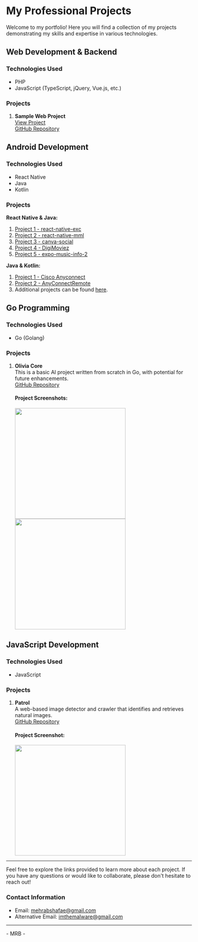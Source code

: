 # My Professional Projects

Welcome to my portfolio! Here you will find a collection of my projects demonstrating my skills and expertise in various technologies.

## Web Development & Backend

### Technologies Used
- PHP
- JavaScript (TypeScript, jQuery, Vue.js, etc.)

### Projects
1. **Sample Web Project**  
   [View Project](https://telegra.ph/%D8%B3%D8%A7%DB%8C%D8%AA-%D8%A7%D9%88%D9%84--%DA%A9%D9%88%DB%8C%DB%8C%DA%A9-%D9%85%D9%88%D8%B2%DB%8C%DA%A9-BootStrap-5--Php--Jquery--Vue-Js--Es6--Mysql-07-30)  
   [GitHub Repository](https://github.com/MehrabSp/ProJect/tree/main/)

## Android Development

### Technologies Used
- React Native
- Java
- Kotlin

### Projects
**React Native & Java:**
1. [Project 1 - react-native-exc](https://github.com/MehrabSp/react-native-exc)
2. [Project 2 - react-native-mml](https://github.com/MehrabSp/react-native-mml)
3. [Project 3 - canva-social](https://github.com/MehrabSp/canva-social)
4. [Project 4 - DigiMoviez](https://github.com/MehrabSp/DigiMoviez)
5. [Project 5 - expo-music-info-2](https://github.com/MehrabSp/expo-music-info-2)

**Java & Kotlin:**
1. [Project 1 - Cisco Anyconnect](https://github.com/MehraB832/Cisco-Anyconnect)
2. [Project 2 - AnyConnectRemote](https://github.com/MehraB832/AnyConnectRemote)
3. Additional projects can be found [here](https://github.com/orgs/Team-Ariyae/repositories).

## Go Programming

### Technologies Used
- Go (Golang)

### Projects
1. **Olivia Core**  
   This is a basic AI project written from scratch in Go, with potential for future enhancements.  
   [GitHub Repository](https://github.com/MehraB832/olivia-core)

   #### Project Screenshots:
   <p float="left">
     <img src="https://biaupload.com/do.php?imgf=org-318d8e4e559c1.png" width="300" style="margin-right: 10px;" />
     <img src="https://biaupload.com/do.php?imgf=org-0832d16fc8332.png" width="300" />
   </p>

## JavaScript Development

### Technologies Used
- JavaScript

### Projects
1. **Patrol**  
   A web-based image detector and crawler that identifies and retrieves natural images.  
   [GitHub Repository](https://github.com/MehraB832/patrol)

   #### Project Screenshot:
   <img src="https://biaupload.com/do.php?imgf=org-49c5897fc8101.png" width="300" />

---

Feel free to explore the links provided to learn more about each project. If you have any questions or would like to collaborate, please don't hesitate to reach out!

### Contact Information
- Email: [mehrabshafae@gmail.com](mailto:mehrabshafae@gmail.com)
- Alternative Email: [imthemalware@gmail.com](mailto:imthemalware@gmail.com)

---

 \- MRB -
